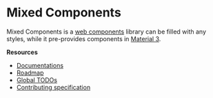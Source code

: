 # Mixed Components

Mixed Components is a [web components](https://developer.mozilla.org/en-US/docs/Web/API/Web_components) library can be filled with any styles, while it pre-provides components in [Material 3](https://m3.material.io/).

**Resources**

- [Documentations](https://vollowx.github.io/mixed-components/)
- [Roadmap](./ROADMAP.md)
- [Global TODOs](./TODO.md)
- [Contributing specification](./CONTRIBUTING.md)
